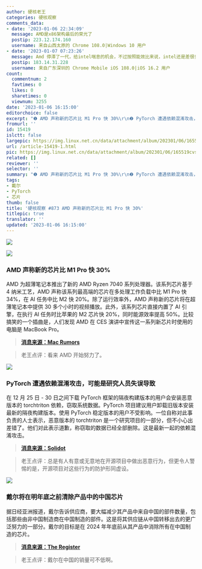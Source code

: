 ```yaml
---
author: 硬核老王
categories: 硬核观察
comments_data:
- date: '2023-01-06 22:34:09'
  message: AMD是x86架构最后的荣光了
  postip: 223.12.174.160
  username: 来自山西太原的 Chrome 108.0|Windows 10 用户
- date: '2023-01-07 07:23:26'
  message: Amd 停滞了一代，给intel喘息的机会，不过按照能效比来说，intel还是差很多，可惜广告到位，就是有人舔
  postip: 183.14.31.228
  username: 来自广东深圳的 Chrome Mobile iOS 108.0|iOS 16.2 用户
count:
  commentnum: 2
  favtimes: 0
  likes: 0
  sharetimes: 0
  viewnum: 3255
date: '2023-01-06 16:15:00'
editorchoice: false
excerpt: "❶ AMD 声称新的芯片比 M1 Pro 快 30%\r\n❷ PyTorch 遭遇依赖混淆攻击，可能是研究人员失误导致\r\n❸ 戴尔将在明年底之前清除产品中的中国芯片"
fromurl: ''
id: 15419
islctt: false
largepic: https://img.linux.net.cn/data/attachment/album/202301/06/165519cvseypjuel0urlft.jpg
url: /article-15419-1.html
pic: https://img.linux.net.cn/data/attachment/album/202301/06/165519cvseypjuel0urlft.jpg.thumb.jpg
related: []
reviewer: ''
selector: ''
summary: "❶ AMD 声称新的芯片比 M1 Pro 快 30%\r\n❷ PyTorch 遭遇依赖混淆攻击，可能是研究人员失误导致\r\n❸ 戴尔将在明年底之前清除产品中的中国芯片"
tags:
- 戴尔
- PyTorch
- 芯片
thumb: false
title: '硬核观察 #873 AMD 声称新的芯片比 M1 Pro 快 30%'
titlepic: true
translator: ''
updated: '2023-01-06 16:15:00'
---
```


![](https://img.linux.net.cn/data/attachment/album/202301/06/165519cvseypjuel0urlft.jpg)


![](https://img.linux.net.cn/data/attachment/album/202301/06/161412e3unbj5346lvll43.jpg)


### AMD 声称新的芯片比 M1 Pro 快 30%


AMD 为超薄笔记本推出了新的 AMD Ryzen 7040 系列处理器。该系列芯片基于 4 纳米工艺，AMD 声称该系列最高端的芯片在多处理工作负载中比 M1 Pro 快34%，在 AI 任务中比 M2 快 20%。除了运行效率外，AMD 声称新的芯片将在超薄笔记本中提供 30 多个小时的视频播放。此外，该系列芯片直接内置了 AI 引擎，在执行 AI 任务时比苹果的 M2 芯片快 20%，同时能源效率提高 50%。比较搞笑的一个插曲是，人们发现 AMD 在 CES 演讲中宣传这一系列新芯片时使用的电脑是 MacBook Pro。



> 
> **[消息来源：Mac Rumors](https://www.macrumors.com/2023/01/05/amd-new-chips-against-m1-pro/)**
> 
> 
> 



> 
> 老王点评：看来 AMD 开始努力了。
> 
> 
> 


![](https://img.linux.net.cn/data/attachment/album/202301/06/161432xef5e8sd4o1fmjbz.jpg)


### PyTorch 遭遇依赖混淆攻击，可能是研究人员失误导致


在 12 月 25 日 - 30 日之间下载 PyTorch 框架的隔夜构建版本的用户会安装恶意版本的 torchtriton 依赖，窃取系统数据。PyTorch 项目建议用户卸载旧版本安装最新的隔夜构建版本。使用 PyTorch 稳定版本的用户不受影响。一位自称对此事负责的人士表示，恶意版本的 torchtriton 是一个研究项目的一部分，但不小心出差错了。他们对此表示道歉，称窃取的数据已经全部删除。这是最新一起的依赖混淆攻击。



> 
> **[消息来源：Solidot](https://www.solidot.org/story?sid=73811)**
> 
> 
> 



> 
> 老王点评：总是有人有意或无意地在开源项目中做出恶意行为，但更令人警惕的是，开源项目对这些行为的防护形同虚设。
> 
> 
> 


![](https://img.linux.net.cn/data/attachment/album/202301/06/161452j8dogfmstasss8a6.jpg)


### 戴尔将在明年底之前清除产品中的中国芯片


据日经亚洲报道，戴尔告诉供应商，要大幅减少其产品中来自中国的部件数量，包括那些由非中国制造商在中国制造的部件。这是将其供应链从中国转移出去的更广泛努力的一部分。戴尔的目标是在 2024 年年底前从其产品中消除所有在中国制造的芯片。



> 
> **[消息来源：The Register](https://www.theregister.com/2023/01/05/dell/)**
> 
> 
> 



> 
> 老王点评：戴尔在中国的销量可不低啊。
> 
> 
>